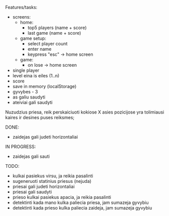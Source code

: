 Features/tasks:
- screens:
    - home:
        - top5 players (name + score)
        - last game (name + score)
    - game setup:
        - select player count
        - enter name
        - keypress "esc" -> home screen
    - game:
        - on lose -> home screen    
- single player
- level eina is eiles (1..n)
- score
- save in memory (localStorage)
- gyvybes - 3
- as galiu saudyti
- ateiviai gali saudyti



Nuzudzius priesa, reik perskaiciuoti kokiose X asies pozicijose yra tolimiausi kaires ir desines puses reiksmes;





DONE:
- zaidejas gali judeti horizontaliai

IN PROGRESS:
- zaidejas gali sauti

TODO:
- kulkai pasiekus virsu, ja reikia pasalinti
- sugeneruoti statinius priesus (nejuda)
- priesai gali judeti horizontaliai
- priesai gali saudyti
- prieso kulkai pasiekus apacia, ja reikia pasalinti
- detektinti kada mano kulka paliecia priesa, jam sumazeja gyvybiu
- detektinti kada prieso kulka paliecia zaideja, jam sumazeja gyvybiu